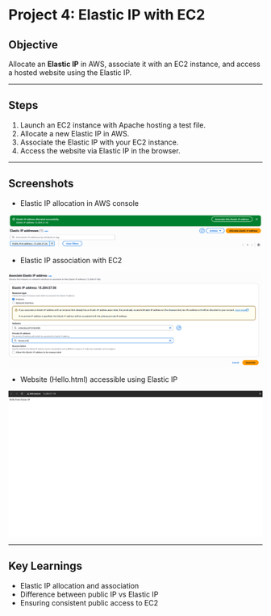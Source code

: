 # Project 4: Elastic IP with EC2

## Objective
Allocate an **Elastic IP** in AWS, associate it with an EC2 instance, and access a hosted website using the Elastic IP.

---

## Steps
1. Launch an EC2 instance with Apache hosting a test file.
2. Allocate a new Elastic IP in AWS.
3. Associate the Elastic IP with your EC2 instance.
4. Access the website via Elastic IP in the browser.

---

## Screenshots
- Elastic IP allocation in AWS console

![](./AWS-EC2-Elastic-IP/Screenshots/elastic-ip-allocated.png)
  
- Elastic IP association with EC2

![](./AWS-EC2-Elastic-IP/Screenshots/elastic-ip-associated.png)

- Website (Hello.html) accessible using Elastic IP

![](./AWS-EC2-Elastic-IP/Screenshots/website-access-elastic-ip.png)  

---

## Key Learnings
- Elastic IP allocation and association 
- Difference between public IP vs Elastic IP 
- Ensuring consistent public access to EC2




